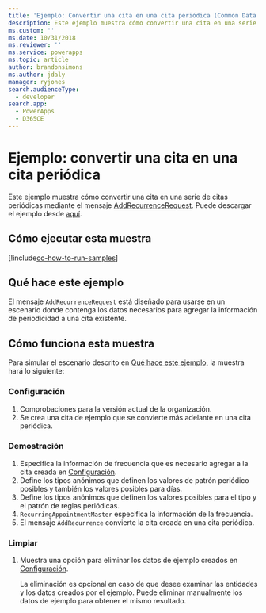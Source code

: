 ```yaml
---
title: 'Ejemplo: Convertir una cita en una cita periódica (Common Data Service para aplicaciones) | Microsoft Docs'
description: Este ejemplo muestra cómo convertir una cita en una serie de citas periódicas.
ms.custom: ''
ms.date: 10/31/2018
ms.reviewer: ''
ms.service: powerapps
ms.topic: article
author: brandonsimons
ms.author: jdaly
manager: ryjones
search.audienceType:
  - developer
search.app:
  - PowerApps
  - D365CE
---
```

# <a name="sample-convert-an-appointment-to-a-recurring-appointment"></a>Ejemplo: convertir una cita en una cita periódica

<!-- https://docs.microsoft.com/en-us/dynamics365/customer-engagement/developer/sample-convert-appointment-recurring-appointment -->

Este ejemplo muestra cómo convertir una cita en una serie de citas periódicas mediante el mensaje [AddRecurrenceRequest](https://docs.microsoft.com/en-us/dotnet/api/microsoft.crm.sdk.messages.addrecurrencerequest?view=dynamics-general-ce-9). Puede descargar el ejemplo desde [aquí](https://github.com/Microsoft/PowerApps-Samples/tree/master/cds/orgsvc/C%23/ConvertToRecurring).

## <a name="how-to-run-this-sample"></a>Cómo ejecutar esta muestra

[!include[cc-how-to-run-samples](../../includes/cc-how-to-run-samples.md)]

## <a name="what-this-sample-does"></a>Qué hace este ejemplo

El mensaje `AddRecurrenceRequest` está diseñado para usarse en un escenario donde contenga los datos necesarios para agregar la información de periodicidad a una cita existente.

## <a name="how-this-sample-works"></a>Cómo funciona esta muestra

Para simular el escenario descrito en [Qué hace este ejemplo](#what-this-sample-does), la muestra hará lo siguiente:

### <a name="setup"></a>Configuración

1. Comprobaciones para la versión actual de la organización.
1. Se crea una cita de ejemplo que se convierte más adelante en una cita periódica.

### <a name="demonstrate"></a>Demostración

1. Especifica la información de frecuencia que es necesario agregar a la cita creada en [Configuración](#setup).
2. Define los tipos anónimos que definen los valores de patrón periódico posibles y también los valores posibles para días.
3. Define los tipos anónimos que definen los valores posibles para el tipo y el patrón de reglas periódicas.
4. `RecurringAppointmentMaster` especifica la información de la frecuencia. 
5. El mensaje `AddRecurrence` convierte la cita creada en una cita periódica.

### <a name="clean-up"></a>Limpiar

1. Muestra una opción para eliminar los datos de ejemplo creados en [Configuración](#setup). 

    La eliminación es opcional en caso de que desee examinar las entidades y los datos creados por el ejemplo. Puede eliminar manualmente los datos de ejemplo para obtener el mismo resultado.
